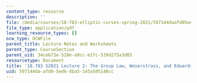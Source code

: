 ```yaml
---
content_type: resource
description: ''
file: /media/courses/18-783-elliptic-curves-spring-2021/597144daafd05ed68ba5145a505148cc_MIT18_783S21_notes2.pdf
file_type: application/pdf
learning_resource_types: []
ocw_type: OCWFile
parent_title: Lecture Notes and Worksheets
parent_type: CourseSection
parent_uid: 34ce673e-528e-a9cc-e1fc-539d275a3d85
resourcetype: Document
title: '18.783 S2021 Lecture 2: The Group Law, Weierstrass, and Edwards Equations'
uid: 597144da-afd0-5ed6-8ba5-145a505148cc
---
```

